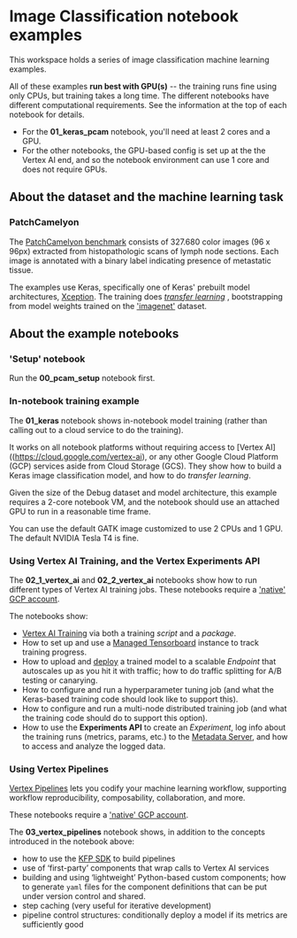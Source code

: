 
# Image Classification notebook examples

This workspace holds a series of image classification machine learning examples.

All of these examples **run best with GPU(s)** -- the training runs fine using only CPUs, but training takes a long time.
The different notebooks have different computational requirements.  See the information at the top of each notebook for details.

- For the **01_keras_pcam** notebook, you'll need at least 2 cores and a GPU.
- For the other notebooks, the GPU-based config is set up at the the Vertex AI end, and so the notebook environment can use 1 core and does not require GPUs.

## About the dataset and the machine learning task


### PatchCamelyon

The [PatchCamelyon benchmark](https://www.tensorflow.org/datasets/catalog/patch_camelyon) consists of 327.680 color images (96 x 96px) extracted from histopathologic scans of lymph node sections. Each image is annotated with a binary label indicating presence of metastatic tissue.


The examples use Keras, specifically one of Keras' prebuilt model architectures, [Xception](https://keras.io/api/applications/xception/). The training does [_transfer learning_](https://en.wikipedia.org/wiki/Transfer_learning) , bootstrapping from model weights trained on the ['imagenet'](https://en.wikipedia.org/wiki/ImageNet) dataset.


## About the example notebooks

### 'Setup' notebook

Run the **00_pcam_setup** notebook first.

### In-notebook training example

The  **01_keras** notebook shows in-notebook model training (rather than calling out to a cloud service to do the training).

It works on all notebook platforms without requiring access to [Vertex AI]((https://cloud.google.com/vertex-ai), or any other Google Cloud Platform (GCP) services aside from Cloud Storage (GCS).  They show how to build a Keras image classification model, and how to do _transfer learning_.

Given the size of the Debug dataset and model architecture, this example requires a 2-core notebook VM, and the notebook should use an attached GPU to run in a reasonable time frame.

You can use the default GATK image customized to use 2 CPUs and 1 GPU. The default NVIDIA Tesla T4 is fine.

### Using Vertex AI Training, and the Vertex Experiments API

The **02_1_vertex_ai** and **02_2_vertex_ai** notebooks show how to run different types of Vertex AI training jobs.
These notebooks require a ['native' GCP account](https://support.terra.bio/hc/en-us/articles/360051229072-Accessing-advanced-GCP-features-in-Terra).

The notebooks show:

- [Vertex AI Training](https://cloud.google.com/vertex-ai/docs/training/custom-training) via both a training _script_ and a _package_.
- How to set up and use a [Managed Tensorboard](https://cloud.google.com/vertex-ai/docs/experiments/tensorboard-overview) instance to track training progress.
- How to upload and [deploy](https://cloud.google.com/vertex-ai/docs/predictions/deploy-model-api) a trained model to a scalable _Endpoint_ that autoscales up as you hit it with traffic; how to do traffic splitting for A/B testing or canarying.
- How to configure and run a hyperparameter tuning job (and what the Keras-based training code should look like to support this).
- How to configure and run a multi-node distributed training job (and what the training code should do to support this option).
- How to use the **Experiments API** to create an _Experiment_, log info about the training runs (metrics, params, etc.) to the [Metadata Server](https://cloud.google.com/vertex-ai/docs/ml-metadata/introduction), and how to access and analyze the logged data.

### Using Vertex Pipelines

[Vertex Pipelines](https://cloud.google.com/vertex-ai/docs/pipelines) lets you codify your machine learning workflow, supporting workflow reproducibility, composability, collaboration, and more.

These notebooks require a ['native' GCP account](https://support.terra.bio/hc/en-us/articles/360051229072-Accessing-advanced-GCP-features-in-Terra).

The **03_vertex_pipelines** notebook shows, in addition to the concepts introduced in the notebook above:

- how to use the [KFP SDK](https://www.kubeflow.org/docs/components/pipelines/sdk/install-sdk/) to build pipelines
- use of ‘first-party’ components that wrap calls to Vertex AI services
- building and using ‘lightweight’ Python-based custom components; how to generate `yaml` files for the component definitions that can be put under version control and shared.
- step caching (very useful for iterative development)
- pipeline control structures: conditionally deploy a model if its metrics are sufficiently good
